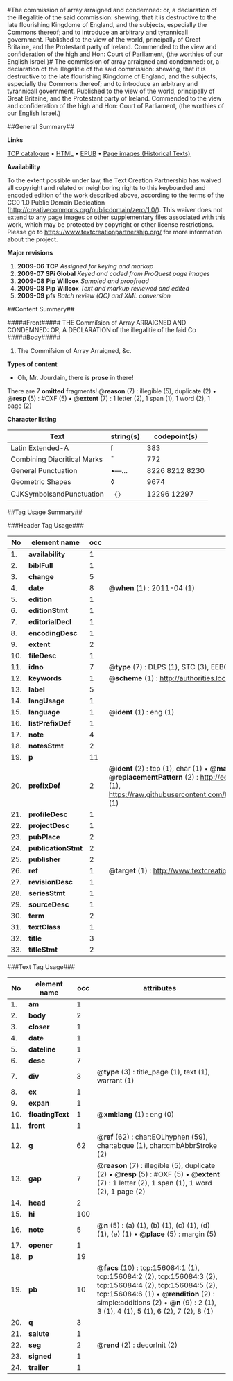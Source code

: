 #The commission of array arraigned and condemned: or, a declaration of the illegalitie of the said commission: shewing, that it is destructive to the late flourishing Kingdome of England, and the subjects, especially the Commons thereof; and to introduce an arbitrary and tyrannicall government. Published to the view of the world, principally of Great Britaine, and the Protestant party of Ireland. Commended to the view and confideration of the high and Hon: Court of Parliament, (the worthies of our English Israel.)#
The commission of array arraigned and condemned: or, a declaration of the illegalitie of the said commission: shewing, that it is destructive to the late flourishing Kingdome of England, and the subjects, especially the Commons thereof; and to introduce an arbitrary and tyrannicall government. Published to the view of the world, principally of Great Britaine, and the Protestant party of Ireland. Commended to the view and confideration of the high and Hon: Court of Parliament, (the worthies of our English Israel.)

##General Summary##

**Links**

[TCP catalogue](http://www.ota.ox.ac.uk/tcp/)  • 
[HTML](http://tei.it.ox.ac.uk/tcp/Texts-HTML/free/A80/A80240.html)  • 
[EPUB](http://tei.it.ox.ac.uk/tcp/Texts-EPUB/free/A80/A80240.epub) • 
[Page images (Historical Texts)](https://historicaltexts.jisc.ac.uk/eebo-99860650e)

**Availability**

To the extent possible under law, the Text Creation Partnership has waived all copyright and related or neighboring rights to this keyboarded and encoded edition of the work described above, according to the terms of the CC0 1.0 Public Domain Dedication (http://creativecommons.org/publicdomain/zero/1.0/). This waiver does not extend to any page images or other supplementary files associated with this work, which may be protected by copyright or other license restrictions. Please go to https://www.textcreationpartnership.org/ for more information about the project.

**Major revisions**

1. __2009-06__ __TCP__ *Assigned for keying and markup*
1. __2009-07__ __SPi Global__ *Keyed and coded from ProQuest page images*
1. __2009-08__ __Pip Willcox__ *Sampled and proofread*
1. __2009-08__ __Pip Willcox__ *Text and markup reviewed and edited*
1. __2009-09__ __pfs__ *Batch review (QC) and XML conversion*

##Content Summary##

#####Front#####
THE Commiſsion of Array ARRAIGNED AND CONDEMNED: OR, A DECLARATION of the illegalitie of the ſaid Co
#####Body#####

1. The Commiſsion of Array Arraigned, &c.

**Types of content**

  * Oh, Mr. Jourdain, there is **prose** in there!

There are 7 **omitted** fragments! 
 @__reason__ (7) : illegible (5), duplicate (2)  •  @__resp__ (5) : #OXF (5)  •  @__extent__ (7) : 1 letter (2), 1 span (1), 1 word (2), 1 page (2)

**Character listing**


|Text|string(s)|codepoint(s)|
|---|---|---|
|Latin Extended-A|ſ|383|
|Combining             Diacritical Marks|̄|772|
|General Punctuation|•—…|8226 8212 8230|
|Geometric Shapes|◊|9674|
|CJKSymbolsandPunctuation|〈〉|12296 12297|

##Tag Usage Summary##

###Header Tag Usage###

|No|element name|occ|attributes|
|---|---|---|---|
|1.|__availability__|1||
|2.|__biblFull__|1||
|3.|__change__|5||
|4.|__date__|8| @__when__ (1) : 2011-04 (1)|
|5.|__edition__|1||
|6.|__editionStmt__|1||
|7.|__editorialDecl__|1||
|8.|__encodingDesc__|1||
|9.|__extent__|2||
|10.|__fileDesc__|1||
|11.|__idno__|7| @__type__ (7) : DLPS (1), STC (3), EEBO-CITATION (1), PROQUEST (1), VID (1)|
|12.|__keywords__|1| @__scheme__ (1) : http://authorities.loc.gov/ (1)|
|13.|__label__|5||
|14.|__langUsage__|1||
|15.|__language__|1| @__ident__ (1) : eng (1)|
|16.|__listPrefixDef__|1||
|17.|__note__|4||
|18.|__notesStmt__|2||
|19.|__p__|11||
|20.|__prefixDef__|2| @__ident__ (2) : tcp (1), char (1)  •  @__matchPattern__ (2) : ([0-9\-]+):([0-9IVX]+) (1), (.+) (1)  •  @__replacementPattern__ (2) : http://eebo.chadwyck.com/downloadtiff?vid=$1&page=$2 (1), https://raw.githubusercontent.com/textcreationpartnership/Texts/master/tcpchars.xml#$1 (1)|
|21.|__profileDesc__|1||
|22.|__projectDesc__|1||
|23.|__pubPlace__|2||
|24.|__publicationStmt__|2||
|25.|__publisher__|2||
|26.|__ref__|1| @__target__ (1) : http://www.textcreationpartnership.org/docs/. (1)|
|27.|__revisionDesc__|1||
|28.|__seriesStmt__|1||
|29.|__sourceDesc__|1||
|30.|__term__|2||
|31.|__textClass__|1||
|32.|__title__|3||
|33.|__titleStmt__|2||


###Text Tag Usage###

|No|element name|occ|attributes|
|---|---|---|---|
|1.|__am__|1||
|2.|__body__|2||
|3.|__closer__|1||
|4.|__date__|1||
|5.|__dateline__|1||
|6.|__desc__|7||
|7.|__div__|3| @__type__ (3) : title_page (1), text (1), warrant (1)|
|8.|__ex__|1||
|9.|__expan__|1||
|10.|__floatingText__|1| @__xml:lang__ (1) : eng (0)|
|11.|__front__|1||
|12.|__g__|62| @__ref__ (62) : char:EOLhyphen (59), char:abque (1), char:cmbAbbrStroke (2)|
|13.|__gap__|7| @__reason__ (7) : illegible (5), duplicate (2)  •  @__resp__ (5) : #OXF (5)  •  @__extent__ (7) : 1 letter (2), 1 span (1), 1 word (2), 1 page (2)|
|14.|__head__|2||
|15.|__hi__|100||
|16.|__note__|5| @__n__ (5) : (a) (1), (b) (1), (c) (1), (d) (1), (e) (1)  •  @__place__ (5) : margin (5)|
|17.|__opener__|1||
|18.|__p__|19||
|19.|__pb__|10| @__facs__ (10) : tcp:156084:1 (1), tcp:156084:2 (2), tcp:156084:3 (2), tcp:156084:4 (2), tcp:156084:5 (2), tcp:156084:6 (1)  •  @__rendition__ (2) : simple:additions (2)  •  @__n__ (9) : 2 (1), 3 (1), 4 (1), 5 (1), 6 (2), 7 (2), 8 (1)|
|20.|__q__|3||
|21.|__salute__|1||
|22.|__seg__|2| @__rend__ (2) : decorInit (2)|
|23.|__signed__|1||
|24.|__trailer__|1||
